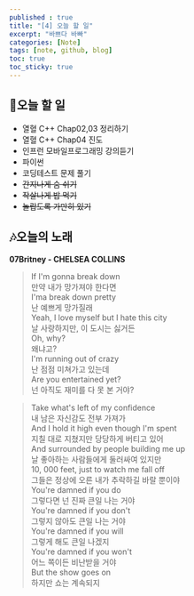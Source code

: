 ```yaml
---
published : true
title: "[4] 오늘 할 일"
excerpt: "바쁘다 바빠"
categories: [Note]
tags: [note, github, blog]
toc: true
toc_sticky: true
---
```


## 🔖오늘 할 일

+ 열혈 C++ Chap02,03 정리하기  
+ 열혈 C++ Chap04 진도  
+ 인프런 모바일프로그래밍 강의듣기  
+ 파이썬  
+ 코딩테스트 문제 풀기
+ ~~간지나게 숨 쉬기~~
+ ~~작살나게 밥 먹기~~
+ ~~놀랍도록 가만히 있기~~  


## 🎶오늘의 노래

<strong>07Britney - CHELSEA COLLINS</strong>  

> If I'm gonna break down  
> 만약 내가 망가져야 한다면  
> I'ma break down pretty  
> 난 예쁘게 망가질래  
> Yeah, I love myself but I hate this city  
> 날 사랑하지만, 이 도시는 싫거든  
> Oh, why?  
> 왜냐고?  
> I'm running out of crazy  
> 난 점점 미쳐가고 있는데  
> Are you entertained yet?  
> 넌 아직도 재미를 다 못 본 거야?  

> Take what's left of my confidence  
> 내 남은 자신감도 전부 가져가  
> And I hold it high even though I'm spent  
> 지칠 대로 지쳤지만 당당하게 버티고 있어  
> And surrounded by people building me up  
> 날 좋아하는 사람들에게 둘러싸여 있지만  
> 10, 000 feet, just to watch me fall off  
> 그들은 정상에 오른 내가 추락하길 바랄 뿐이야  
> You're damned if you do  
> 그렇다면 넌 진짜 큰일 나는 거야  
> You're damned if you don't  
> 그렇지 않아도 큰일 나는 거야  
> You're damned if you will  
> 그렇게 해도 큰일 나겠지  
> You're damned if you won't  
> 어느 쪽이든 비난받을 거야  
> But the show goes on  
> 하지만 쇼는 계속되지



